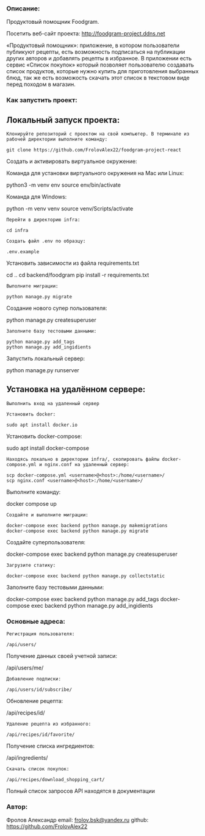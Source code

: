 ### Описание:

Продуктовый помощник Foodgram.

Посетить веб-сайт проекта: <http://foodgram-project.ddns.net>

«Продуктовый помощник»: приложение, в котором пользователи публикуют рецепты, есть возможность подписаться на публикации других авторов и добавлять рецепты в избранное. В приложении есть сервис «Список покупок» который позволяет пользователю создавать список продуктов, которые нужно купить для приготовления выбранных блюд, так же есть возможость скачать этот список в текстовом виде перед походом в магазин.

### Как запустить проект:

## Локальный запуск проекта:
```
Клонируйте репозиторий с проектом на свой компьютер. В терминале из рабочей директории выполните команду:

git clone https://github.com/FrolovAlex22/foodgram-project-react

```
Cоздать и активировать виртуальное окружение:

Команда для установки виртуального окружения на Mac или Linux:

python3 -m venv env
source env/bin/activate

Команда для Windows:

python -m venv venv
source venv/Scripts/activate

```
Перейти в директорию infra:

cd infra

Создать файл .env по образцу:

.env.example

```
Установить зависимости из файла requirements.txt

cd ..
cd backend/foodgram
pip install -r requirements.txt

```
Выполните миграции:

python manage.py migrate

```
Создание нового супер пользователя:

python manage.py createsuperuser

```
Заполните базу тестовыми данными:

python manage.py add_tags
python manage.py add_ingidients 

```
Запустить локальный сервер:

python manage.py runserver

## Установка на удалённом сервере:
```
Выполнить вход на удаленный сервер

Установить docker:

sudo apt install docker.io

```
Установить docker-compose:

sudo apt install docker-compose    

```
Находясь локально в директории infra/, скопировать файлы docker-compose.yml и nginx.conf на удаленный сервер:

scp docker-compose.yml <username>@<host>:/home/<username>/
scp nginx.conf <username>@<host>:/home/<username>/

```
Выполните команду:

docker compose up 

```
Создайте и выполните миграции:

docker-compose exec backend python manage.py makemigrations
docker-compose exec backend python manage.py migrate

```
Создайте суперпользователя:

docker-compose exec backend python manage.py createsuperuser

```
Загрузите статику:

docker-compose exec backend python manage.py collectstatic

```
Заполните базу тестовыми данными:

docker-compose exec backend python manage.py add_tags
docker-compose exec backend python manage.py add_ingidients 

### Основные адреса:

```
Регистрация пользователя:

/api/users/

```
Получение данных своей учетной записи:

/api/users/me/ 

```
Добавление подписки:

/api/users/id/subscribe/

```
Обновление рецепта:

/api/recipes/id/

```
Удаление рецепта из избранного:

/api/recipes/id/favorite/

```
Получение списка ингредиентов:

/api/ingredients/

```
Скачать список покупок:

/api/recipes/download_shopping_cart/

```
Полный список запросов API находятся в документации

### Автор:

Фролов Александр
email: frolov.bsk@yandex.ru
github: https://github.com/FrolovAlex22
